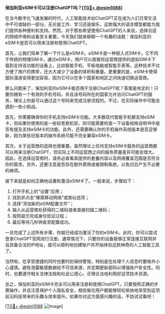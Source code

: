 **保加利亚eSIM卡可以注册ChatGPT吗？[[TG💪+ @esim1088](https://t.me/s/esim1088)]**

在当今数字化飞速发展的时代，人工智能技术如ChatGPT正在成为人们日常生活中不可或缺的一部分。无论是工作、学习还是娱乐，这款强大的语言模型都能为我们提供各种便利和支持。然而，对于那些希望使用ChatGPT的人来说，选择合适的网络环境和设备至关重要。今天我们就来聊聊一个有趣的话题：保加利亚的eSIM卡是否可以用来注册和使用ChatGPT。

首先，让我们简单了解一下什么是eSIM卡。eSIM卡是一种嵌入式SIM卡，它不同于传统的物理SIM卡。通过eSIM卡，用户可以直接将运营商提供的虚拟SIM卡下载到支持该功能的设备上，比如智能手机、平板电脑或智能手表等。这种技术不仅方便了用户的携带，还大大减少了设备的体积和重量。更重要的是，eSIM卡使得国际漫游变得更加容易，因为它可以在多个国家和地区之间快速切换运营商。

那么问题来了，保加利亚的eSIM卡能否用于注册ChatGPT呢？答案是肯定的！只要你拥有一个有效的手机号码，并且该号码所在的国家允许访问ChatGPT的服务，理论上你是可以通过这个号码来完成注册流程的。不过，在实际操作中可能会遇到一些小挑战。

首先，你需要确保你的手机支持eSIM卡功能。大多数现代智能手机都支持eSIM卡，但如果你使用的是一些较老款机型，则可能需要检查一下设备规格说明书中是否有提及支持eSIM卡的功能。此外，还需要确认你的手机操作系统版本是否足够新，因为某些旧版本的操作系统可能不完全兼容eSIM卡。

其次，关于运营商的选择也很重要。虽然理论上任何支持eSIM卡服务的运营商都可以用来注册ChatGPT，但实际上不同运营商之间的服务质量差异可能会很大。因此，在选择运营商时，请务必查看其提供的套餐内容以及网络覆盖范围是否符合你的需求。另外，还要注意是否存在额外费用或者限制条款，以免日后产生不必要的麻烦。

接下来就是如何正确地设置和激活eSIM卡了。一般来说，步骤如下：
1. 打开手机上的“设置”应用；
2. 找到并点击“蜂窝移动网络”或类似选项；
3. 选择“添加新的eSIM配置文件”；
4. 输入从运营商处获得的二维码或者直接扫描二维码；
5. 按照提示完成身份验证过程；
6. 最后等待几秒钟直至配置成功。

一旦完成了上述所有步骤，你就已经成功激活了你的eSIM卡。此时，你可以尝试登录ChatGPT官网进行注册。通常情况下，只要你的设备能够正常连接互联网并且具备合法的IP地址，就可以顺利地创建账户并开始体验这款神奇的人工智能工具了。

当然啦，在享受便捷的同时也要时刻保持警惕，特别是在处理个人信息时要格外小心谨慎。避免泄露敏感数据给不可信来源，并定期更新密码以增强账户安全性。同时，也要遵守相关法律法规和社会公德心，合理合法地利用好这项技术资源。

总之，保加利亚的eSIM卡完全可以用来注册和使用ChatGPT。只要按照正确的步骤操作，并且注意保护个人隐私安全，相信每位用户都能够轻松愉快地享受到这项前沿科技带来的乐趣与效率提升。如果你对这方面感兴趣的话，不妨试试看吧！

[[TG💪+ @esim1088](https://t.me/s/esim1088) ![Image](https://i.postimg.cc/4NQfJmqS/Snipaste-2025-05-13-00-14-12.png)]